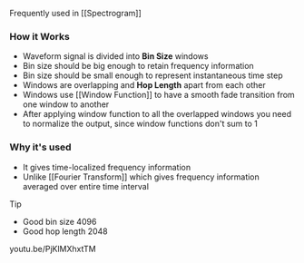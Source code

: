 Frequently used in [[Spectrogram]]
### How it Works
- Waveform signal is divided into **Bin Size** windows
- Bin size should be big enough to retain frequency information
- Bin size should be small enough to represent instantaneous time step
- Windows are overlapping and **Hop Length** apart from each other
- Windows use [[Window Function]] to have a smooth fade transition from one window to another
- After applying window function to all the overlapped windows you need to normalize the output, since window functions don't sum to 1
### Why it's used
- It gives time-localized frequency information
- Unlike [[Fourier Transform]] which gives frequency information averaged over entire time interval

> [!tip]
> - Good bin size 4096
> - Good hop length 2048

youtu.be/PjKlMXhxtTM
